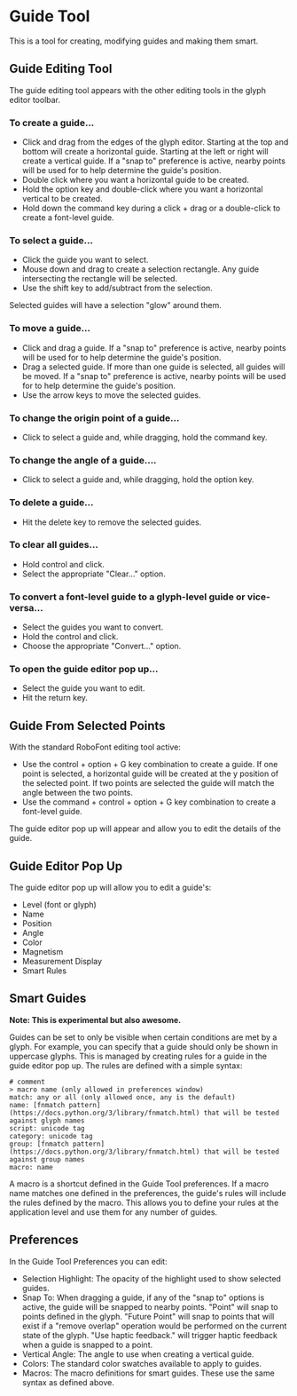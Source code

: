 # Guide Tool

This is a tool for creating, modifying guides and making them smart.

## Guide Editing Tool

The guide editing tool appears with the other editing tools in the glyph editor toolbar.

### To create a guide...

- Click and drag from the edges of the glyph editor. Starting at the top and bottom will create a horizontal guide. Starting at the left or right will create a vertical guide. If a "snap to" preference is active, nearby points will be used for to help determine the guide's position.
- Double click where you want a horizontal guide to be created.
- Hold the option key and double-click where you want a horizontal vertical to be created.
- Hold down the command key during a click + drag or a double-click to create a font-level guide.

### To select a guide...

- Click the guide you want to select.
- Mouse down and drag to create a selection rectangle. Any guide intersecting the rectangle will be selected.
- Use the shift key to add/subtract from the selection.

Selected guides will have a selection "glow" around them.

### To move a guide...

- Click and drag a guide. If a "snap to" preference is active, nearby points will be used for to help determine the guide's position.
- Drag a selected guide. If more than one guide is selected, all guides will be moved. If a "snap to" preference is active, nearby points will be used for to help determine the guide's position.
- Use the arrow keys to move the selected guides.

### To change the origin point of a guide...

- Click to select a guide and, while dragging, hold the command key.

### To change the angle of a guide....

- Click to select a guide and, while dragging, hold the option key.

### To delete a guide...

- Hit the delete key to remove the selected guides.

### To clear all guides...

- Hold control and click.
- Select the appropriate "Clear..." option.

### To convert a font-level guide to a glyph-level guide or vice-versa...

- Select the guides you want to convert.
- Hold the control and click.
- Choose the appropriate "Convert..." option.

### To open the guide editor pop up...

- Select the guide you want to edit.
- Hit the return key.

## Guide From Selected Points

With the standard RoboFont editing tool active:

- Use the control + option + G key combination to create a guide. If one point is selected, a horizontal guide will be created at the y position of the selected point. If two points are selected the guide will match the angle between the two points.
- Use the command + control + option + G key combination to create a font-level guide.

The guide editor pop up will appear and allow you to edit the details of the guide.

## Guide Editor Pop Up

The guide editor pop up will allow you to edit a guide's:

- Level (font or glyph)
- Name
- Position
- Angle
- Color
- Magnetism
- Measurement Display
- Smart Rules

## Smart Guides

**Note: This is experimental but also awesome.**

Guides can be set to only be visible when certain conditions are met by a glyph. For example, you can specify that a guide should only be shown in uppercase glyphs. This is managed by creating rules for a guide in the guide editor pop up. The rules are defined with a simple syntax:

```
# comment
> macro name (only allowed in preferences window)
match: any or all (only allowed once, any is the default)
name: [fnmatch pattern](https://docs.python.org/3/library/fnmatch.html) that will be tested against glyph names
script: unicode tag
category: unicode tag
group: [fnmatch pattern](https://docs.python.org/3/library/fnmatch.html) that will be tested against group names
macro: name
```

A macro is a shortcut defined in the Guide Tool preferences. If a macro name matches one defined in the preferences, the guide's rules will include the rules defined by the macro. This allows you to define your rules at the application level and use them for any number of guides.

## Preferences

In the Guide Tool Preferences you can edit:

- Selection Highlight: The opacity of the highlight used to show selected guides.
- Snap To: When dragging a guide, if any of the "snap to" options is active, the guide will be snapped to nearby points. "Point" will snap to points defined in the glyph. "Future Point" will snap to points that will exist if a "remove overlap" operation would be performed on the current state of the glyph. "Use haptic feedback." will trigger haptic feedback when a guide is snapped to a point.
- Vertical Angle: The angle to use when creating a vertical guide.
- Colors: The standard color swatches available to apply to guides.
- Macros: The macro definitions for smart guides. These use the same syntax as defined above.